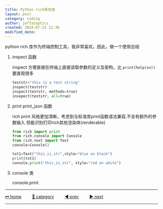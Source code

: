 ```yaml
---
title: Python rich库总结
layout: post
category: coding
author: jeffatoptics
created: 2024-07-23 12:30
modified_date:
---
```


python rich 库作为终端控制工具，我非常喜欢。因此，做一个使用总结

1. inspect 函数

    inspect 方便直接在终端上直接读取参数的定义及架构，比 `print(help(xx))`要直观很多

    ```python
    teststr="this is a test string"
    inspect(teststr)
    inspect(teststr, methods=true)
    insepect(teststr, all=true)
    ```

1. print  print_json 函数

    rich print 风格更加清晰，考虑到与标准库print函数语法兼容,不会有额外的参数输入
    但能识别打印rich其他渲染体(renderable)

    ```python
    from rich import print
    from rich.console import Console
    from rich.text import Text
    console=Console()
    
    txt1=Text("this_is_str",style="blue on black")
    print(txt1)
    console.print("this_is_str", style="red on white")
    ```


1. console 类

    console.print

---

[⏮ home](../index.md) &nbsp; &nbsp; &nbsp; &nbsp; [🔀 category](../category.md) &nbsp; &nbsp; &nbsp; &nbsp; [◀️ prev](2024-07-21-running-at-sunday.md) &nbsp; &nbsp; &nbsp; &nbsp; [▶️ next]()

---
